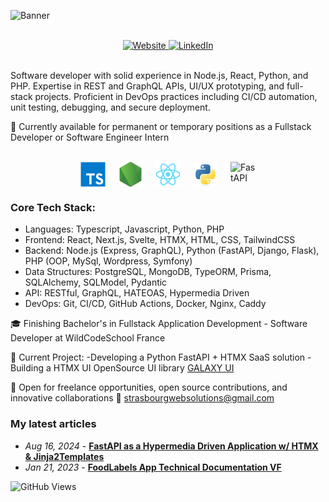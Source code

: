 ![Banner](https://media.licdn.com/dms/image/v2/D4E16AQEnO0AalWVS0Q/profile-displaybackgroundimage-shrink_350_1400/profile-displaybackgroundimage-shrink_350_1400/0/1725059709655?e=1732147200&v=beta&t=3Y6qA7REdHDxqcXt_aw_rr3LDO4h6Y3BBEJX5WaytzU)

<br>

<div align="center">
  <a href="https://strasbourgwebsolutions.fr" target="_blank">
    <img src="https://img.shields.io/badge/Website-strasbourgwebsolutions.fr-blue?style=for-the-badge&logo=google-chrome" alt="Website">
  </a>
  <a href="https://www.linkedin.com/in/ricardomartinhocruz/" target="_blank">
    <img src="https://img.shields.io/badge/LinkedIn-Connect-blue?style=for-the-badge&logo=linkedin" alt="LinkedIn">
  </a>
</div>

<br>

Software developer with solid experience in Node.js, React, Python, and PHP. Expertise in REST and GraphQL APIs, UI/UX prototyping, and full-stack projects. Proficient in DevOps practices including CI/CD automation, unit testing, debugging, and secure deployment.

🌱 Currently available for permanent or temporary positions as a Fullstack Developer or Software Engineer Intern

<br>

<div style="display: flex; justify-content: center; align-items: center; flex-wrap: wrap; gap: 20px;">
  <img src="https://raw.githubusercontent.com/devicons/devicon/master/icons/typescript/typescript-original.svg" width="40" height="40" alt="TypeScript" />
  <img src="https://raw.githubusercontent.com/devicons/devicon/master/icons/nodejs/nodejs-original.svg" width="40" height="40" alt="Node.js" />
  <img src="https://raw.githubusercontent.com/devicons/devicon/master/icons/react/react-original.svg" width="40" height="40" alt="React" />
  <img src="https://raw.githubusercontent.com/devicons/devicon/master/icons/python/python-original.svg" width="40" height="40" alt="Python" />
  <img src="https://cdn.worldvectorlogo.com/logos/fastapi-1.svg" width="40" height="40" alt="FastAPI" />
</div>



### Core Tech Stack:
- Languages: Typescript, Javascript, Python, PHP
- Frontend: React, Next.js, Svelte, HTMX, HTML, CSS, TailwindCSS
- Backend: Node.js (Express, GraphQL), Python (FastAPI, Django, Flask), PHP (OOP, MySql, Wordpress, Symfony)
- Data Structures: PostgreSQL, MongoDB, TypeORM, Prisma, SQLAlchemy, SQLModel, Pydantic
- API: RESTful, GraphQL, HATEOAS, Hypermedia Driven
- DevOps: Git, CI/CD, GitHub Actions, Docker, Nginx, Caddy

🎓 Finishing Bachelor's in Fullstack Application Development - Software Developer at WildCodeSchool France

🔧 Current Project: 
-Developing a Python FastAPI + HTMX SaaS solution 
-Building a HTMX UI OpenSource UI library [GALAXY UI](https://ricardomrcruz.github.io/Galaxy_UI/)

🤝 Open for freelance opportunities, open source contributions, and innovative collaborations
📧 strasbourgwebsolutions@gmail.com

### My latest articles
- *Aug 16, 2024* - **[FastAPI as a Hypermedia Driven Application w/ HTMX & Jinja2Templates](https://medium.com/@strasbourgwebsolutions/fastapi-as-a-hypermedia-driven-application-w-htmx-jinja2templates-644c3bfa51d1)**
- *Jan 21, 2023*  - **[FoodLabels App Technical Documentation VF](https://www.behance.net/gallery/176957559/Technical-Doc-VF-FreshLabels-App)**




![GitHub Views](https://komarev.com/ghpvc/?username=ricardomrcruz)
